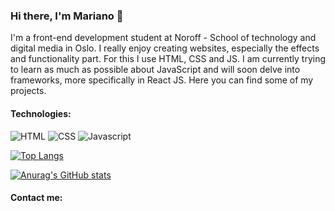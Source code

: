 ### Hi there, I'm Mariano 👋

I'm a front-end development student at Noroff - School of technology and digital media in Oslo.
I really enjoy creating websites, especially the effects and functionality part. For this I use HTML, CSS and JS. I am currently trying to learn as much as possible about JavaScript and will soon delve into frameworks, more specifically in React JS.
Here you can find some of my projects.

#### Technologies: 

![HTML](https://img.shields.io/badge/-HTML5-E34F26?style=plastic&logo=appveyor&logo=html5&logoColor=white)
![CSS](https://img.shields.io/badge/-CSS3-1572B6??style=plastic&logo=appveyor&logo=css3)
![Javascript](https://img.shields.io/badge/-JavaScript-yellow?style=plastic&logo=appveyor&logo=javascript)

[![Top Langs](https://github-readme-stats.vercel.app/api/top-langs/?username=MarianoFranco&layout=compact)](https://github.com/anuraghazra/github-readme-stats)

[![Anurag's GitHub stats](https://github-readme-stats.vercel.app/api?username=MarianoFranco&show_icons=true&theme=radical)](https://github.com/anuraghazra/github-readme-stats)


#### Contact me:

<!--
**MarianoFranco/MarianoFranco** is a ✨ _special_ ✨ repository because its `README.md` (this file) appears on your GitHub profile.

Here are some ideas to get you started:

- 🔭 I’m currently working on ...
- 🌱 I’m currently learning ...
- 👯 I’m looking to collaborate on ...
- 🤔 I’m looking for help with ...
- 💬 Ask me about ...
- 📫 How to reach me: ...
- 😄 Pronouns: ...
- ⚡ Fun fact: ...
-->
